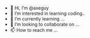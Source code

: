 - 👋 Hi, I’m @axeguy
- 👀 I’m interested in learning coding..
- 🌱 I’m currently learning ...
- 💞️ I’m looking to collaborate on ...
- 📫 How to reach me ...

<!---
axeguy/axeguy is a ✨ special ✨ repository because its `README.md` (this file) appears on your GitHub profile.
You can click the Preview link to take a look at your changes.
--->
